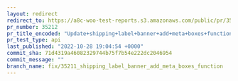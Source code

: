 ```yaml
---
layout: redirect
redirect_to: https://a8c-woo-test-reports.s3.amazonaws.com/public/pr/35212/api/index.html
pr_number: 35212
pr_title_encoded: "Update+shipping+label+banner+add+meta+boxes+function"
pr_test_type: api
last_published: "2022-10-28 19:04:54 +0000"
commit_sha: 71d4319a46082329744b75f7b54e222dc2046954
commit_message: ""
branch_name: fix/35211_shipping_label_banner_add_meta_boxes_function
---
```

